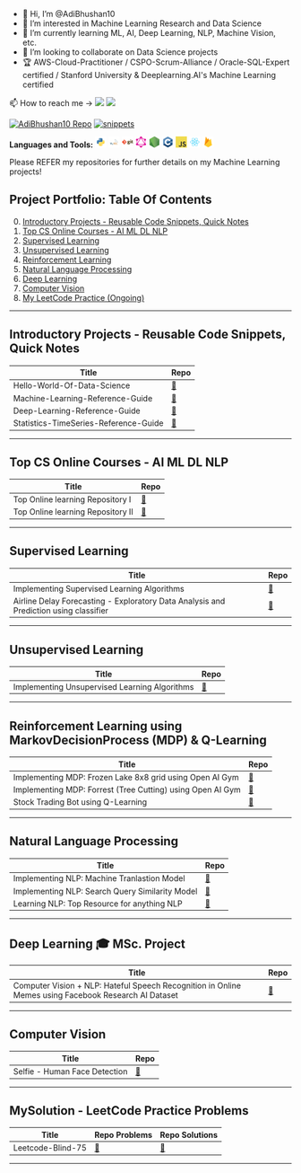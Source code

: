 <!---
AdiBhushan10/AdiBhushan10 is a ✨ special ✨ repository because its `README.md` (this file) appears on your GitHub profile.
You can click the Preview link to take a look at your changes.
--->

- 👋 Hi, I’m @AdiBhushan10
- 👀 I’m interested in Machine Learning Research and Data Science
- 🌱 I’m currently learning ML, AI, Deep Learning, NLP, Machine Vision, etc.
- 💞️ I’m looking to collaborate on Data Science projects
- 🏆 AWS-Cloud-Practitioner / CSPO-Scrum-Alliance / Oracle-SQL-Expert certified / Stanford University & Deeplearning.AI's Machine Learning certified

<p>

📫 How to reach me -> <a href="https://www.linkedin.com/in/adybhushan/"><img src="https://img.shields.io/badge/-Feed|LinkedIn%20-0077B5?style=flat&logo=Linkedin&logoColor=white"/></a> ![](https://visitor-badge.glitch.me/badge?page_id=AdiBhushan10.AdiBhushan10)

<!---
[![AdiBhushan10's GitHub stats](https://github-readme-stats.vercel.app/api?username=AdiBhushan10)](https://github.com/AdiBhushan10/AdiBhushan10)
--->
  
</p>

[![AdiBhushan10 Repo](https://img.shields.io/static/v1?label=AdiBhushan10&message=machinelearning&color=red&logo=github)](https://github.com/AdiBhushan10?tab=repositories)
[![snippets](https://img.shields.io/static/v1?label=codesnippets&message=templates&color=red&logo=github)](https://github.com/AdiBhushan10/Hello-World-Of-Data-Science)

<!---
![](https://visitor-badge.glitch.me/badge?page_id=AdiBhushan10.AdiBhushan10)
[![stars](https://img.shields.io/github/stars/AdiBhushan10?style=social)](https://github.com/AdiBhushan10/stars)
--->

**Languages and Tools:**    <code><img height="20" src="https://raw.githubusercontent.com/github/explore/80688e429a7d4ef2fca1e82350fe8e3517d3494d/topics/python/python.png"></code>
<code><img height="20" src="https://raw.githubusercontent.com/github/explore/80688e429a7d4ef2fca1e82350fe8e3517d3494d/topics/mysql/mysql.png"></code>
<code><img height="20" src="https://raw.githubusercontent.com/github/explore/80688e429a7d4ef2fca1e82350fe8e3517d3494d/topics/git/git.png"></code>
<code><img height="20" src="https://raw.githubusercontent.com/github/explore/5c058a388828bb5fde0bcafd4bc867b5bb3f26f3/topics/graphql/graphql.png"></code>
<code><img height="20" src="https://raw.githubusercontent.com/github/explore/80688e429a7d4ef2fca1e82350fe8e3517d3494d/topics/nodejs/nodejs.png"></code>
<code><img height="20" src="https://raw.githubusercontent.com/github/explore/80688e429a7d4ef2fca1e82350fe8e3517d3494d/topics/cpp/cpp.png"></code>
<code><img height="20" src="https://raw.githubusercontent.com/github/explore/80688e429a7d4ef2fca1e82350fe8e3517d3494d/topics/javascript/javascript.png"></code>
<code><img height="20" src="https://raw.githubusercontent.com/github/explore/80688e429a7d4ef2fca1e82350fe8e3517d3494d/topics/react/react.png"></code>
<code><img height="20" src="https://raw.githubusercontent.com/github/explore/80688e429a7d4ef2fca1e82350fe8e3517d3494d/topics/firebase/firebase.png"></code>


Please REFER my repositories for further details on my Machine Learning projects!

## Project Portfolio: Table Of Contents
0. [Introductory Projects - Reusable Code Snippets, Quick Notes](#rpr)
1. [Top CS Online Courses - AI ML DL NLP](#top)
2. [Supervised Learning](#sl)
3. [Unsupervised Learning](#ul)
4. [Reinforcement Learning](#rl)
5. [Natural Language Processing](#nlp)
6. [Deep Learning](#dl)
7. [Computer Vision](#cvcp)
8. [My LeetCode Practice (Ongoing)](#leet)

___
<a name="rpr"></a>


## Introductory Projects - Reusable Code Snippets, Quick Notes
| Title | Repo |
| --- | --- |
| Hello-World-Of-Data-Science | [:link:](https://github.com/AdiBhushan10/Hello-World-Of-Data-Science) |
| Machine-Learning-Reference-Guide | [:link:](https://github.com/AdiBhushan10/Hello-World-Of-Data-Science/blob/master/ML%20Quick%20Guide.pdf) |
| Deep-Learning-Reference-Guide | [:link:](https://github.com/AdiBhushan10/Hello-World-Of-Data-Science/blob/master/Deep%20Learning%20NLP%20Computer%20Vision%20Quick%20Guide.pdf) |
| Statistics-TimeSeries-Reference-Guide | [:link:](https://github.com/AdiBhushan10/Hello-World-Of-Data-Science/blob/master/Statistics%20Time%20Series%20Quick%20Guide.pdf) |
___
<a name="top"></a>


## Top CS Online Courses - AI ML DL NLP
| Title | Repo |
| --- | --- |
| Top Online learning Repository I | [:link:](https://github.com/AdiBhushan10/awesome-courses) |
| Top Online learning Repository II | [:link:](https://github.com/AdiBhushan10/computer-science) |
___
<a name="sl"></a>


## Supervised Learning 
| Title | Repo |
| --- | --- |
| Implementing Supervised Learning Algorithms | [:link:](https://github.com/AdiBhushan10/Supervised-Machine-Learning) |
| Airline Delay Forecasting - Exploratory Data Analysis and Prediction using classifier | [:link:](https://github.com/AdiBhushan10/Airline-Delay-Forecasting/blob/main/Airline-Flight-Delay-Analysis-Prediction.ipynb) |
___
<a name="ul"></a>


## Unsupervised Learning 
| Title | Repo |
| --- | --- |
| Implementing Unsupervised Learning Algorithms | [:link:](https://github.com/AdiBhushan10/Unsupervised-Machine-Learning) |
  
___
<a name="rl"></a>


## Reinforcement Learning using MarkovDecisionProcess (MDP) & Q-Learning
| Title | Repo |
| --- | --- |
| Implementing MDP: Frozen Lake 8x8 grid using Open AI Gym | [:link:](https://github.com/AdiBhushan10/MarkovDecisionProcess-OpenGymAI-Reinforcement-Learning) |
| Implementing MDP: Forrest (Tree Cutting) using Open AI Gym  | [:link:](https://github.com/AdiBhushan10/MarkovDecisionProcess-OpenGymAI-Reinforcement-Learning) |
| Stock Trading Bot using Q-Learning | [:link:](https://github.com/AdiBhushan10/Unsupervised-Machine-Learning) |  
___
<a name="nlp"></a>


## Natural Language Processing 
| Title | Repo |
| --- | --- |
| Implementing NLP: Machine Tranlastion Model| [:link:](https://github.com/AdiBhushan10/NLP-NLU-Natural-Language-Projects) |
| Implementing NLP: Search Query Similarity Model| [:link:](https://github.com/AdiBhushan10/NLP-NLU-Natural-Language-Projects) |  
| Learning NLP: Top Resource for anything NLP| [:link:](https://github.com/AdiBhushan10/NLP-Natural-Language-Processing) |

___
<a name="dl"></a>


## Deep Learning 🎓 MSc. Project
| Title | Repo |
| --- | --- |
| Computer Vision + NLP: Hateful Speech Recognition in Online Memes using Facebook Research AI Dataset| [:link:](https://github.com/AdiBhushan10/Computer-Vision) |

___
<a name="cvcp"></a>


## Computer Vision
| Title | Repo |
| --- | --- |
| Selfie - Human Face Detection | [:link:](https://github.com/AdiBhushan10/Deep-Learning-NLP-ImageProcessing) |
___

<a name="leet"></a>


## MySolution - LeetCode Practice Problems
| Title | Repo Problems | Repo Solutions | 
| --- | --- | --- |
| Leetcode-Blind-75 | [:link:](https://github.com/AdiBhushan10/My-Leetcode-Practice/blob/main/leetcode-practice.md) | [:link:](https://github.com/AdiBhushan10/My-Leetcode-Practice)

___

<!--
| Placeholder | [:link:](article_link) | [:link:](github_link) |
<a name=" "></a>
-->
